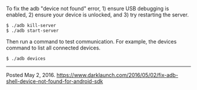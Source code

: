 To fix the adb "device not found" error, 1) ensure USB debugging is enabled, 2) ensure your device is unlocked, and 3) try restarting the server.

```
$ ./adb kill-server
$ ./adb start-server
```

Then run a command to test communication. For example, the devices command to list all connected devices.
```
$ ./adb devices
```

---

Posted May 2, 2016.
https://www.darklaunch.com/2016/05/02/fix-adb-shell-device-not-found-for-android-sdk